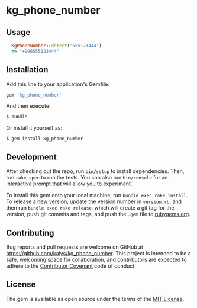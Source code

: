 # kg_phone_number

## Usage

```ruby
  KgPhoneNumber::detect('555123444')
  => "+996555123444"
```


## Installation

Add this line to your application's Gemfile:

```ruby
gem 'kg_phone_number'
```

And then execute:

    $ bundle

Or install it yourself as:

    $ gem install kg_phone_number

## Development

After checking out the repo, run `bin/setup` to install dependencies. Then, run `rake spec` to run the tests. You can also run `bin/console` for an interactive prompt that will allow you to experiment.

To install this gem onto your local machine, run `bundle exec rake install`. To release a new version, update the version number in `version.rb`, and then run `bundle exec rake release`, which will create a git tag for the version, push git commits and tags, and push the `.gem` file to [rubygems.org](https://rubygems.org).

## Contributing

Bug reports and pull requests are welcome on GitHub at https://github.com/kalys/kg_phone_number. This project is intended to be a safe, welcoming space for collaboration, and contributors are expected to adhere to the [Contributor Covenant](http://contributor-covenant.org) code of conduct.


## License

The gem is available as open source under the terms of the [MIT License](http://opensource.org/licenses/MIT).

